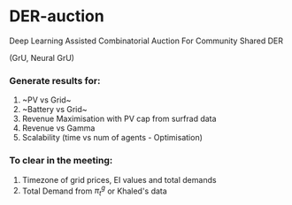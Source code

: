 # DER-auction
Deep Learning Assisted Combinatorial Auction For Community Shared DER

(GrU, Neural GrU)

### Generate results for:
1. ~PV vs Grid~
2. ~Battery vs Grid~
3. Revenue Maximisation with PV cap from surfrad data
4. Revenue vs Gamma
5. Scalability (time vs num of agents - Optimisation)

### To clear in the meeting:
1. Timezone of grid prices, EI values and total demands
2. Total Demand from $\pi^g_t$ or Khaled's data
